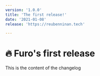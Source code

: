 ```yaml
---
version: '1.0.0'
title: 'The first release!'
date: '2021-01-08'
release: 'https://reubenninan.tech'

--- 
```



# 🔥 Furo's first release

This is the content of the changelog